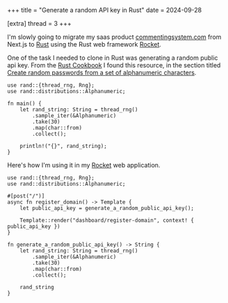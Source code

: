 +++
title = "Generate a random API key in Rust"
date = 2024-09-28

[extra]
thread = 3
+++

I'm slowly going to migrate my saas product [commentingsystem.com](https://commentingsystem.com) from Next.js to [Rust](https://www.rust-lang.org/) using the Rust web framework [Rocket](https://rocket.rs).

One of the task I needed to clone in Rust was generating a random public api key. From the [Rust Cookbook](https://rust-lang-nursery.github.io/rust-cookbook/algorithms/randomness.html) I found this resource, in the section titled [Create random passwords from a set of alphanumeric characters](https://rust-lang-nursery.github.io/rust-cookbook/algorithms/randomness.html#create-random-passwords-from-a-set-of-alphanumeric-characters).

```
use rand::{thread_rng, Rng};
use rand::distributions::Alphanumeric;

fn main() {
    let rand_string: String = thread_rng()
        .sample_iter(&Alphanumeric)
        .take(30)
        .map(char::from)
        .collect();

    println!("{}", rand_string);
}
```

Here's how I'm using it in my [Rocket](https://rocket.rs) web application.

```
use rand::{thread_rng, Rng};
use rand::distributions::Alphanumeric;

#[post("/")]
async fn register_domain() -> Template {
    let public_api_key = generate_a_random_public_api_key();

    Template::render("dashboard/register-domain", context! { public_api_key })
}

fn generate_a_random_public_api_key() -> String {
    let rand_string: String = thread_rng()
        .sample_iter(&Alphanumeric)
        .take(30)
        .map(char::from)
        .collect();

    rand_string
}
```
